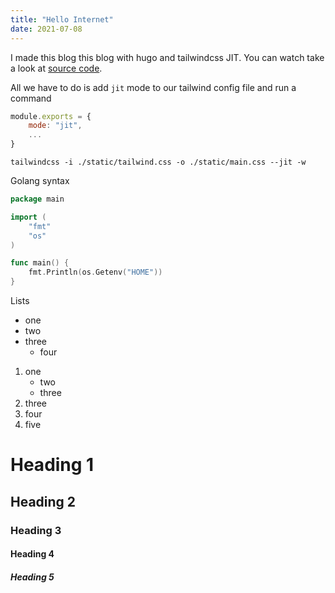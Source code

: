 ```yaml
---
title: "Hello Internet"
date: 2021-07-08
---
```


I made this blog this blog with hugo and tailwindcss JIT. You can watch take a look at [source code](https://github.com/hmble/garden).

All we have to do is add `jit` mode to our tailwind config file and run a command

```js {hl_lines=[2,3]}
module.exports = {
	mode: "jit",
	...
}
```

`tailwindcss -i ./static/tailwind.css -o ./static/main.css --jit -w`

Golang syntax

```go
package main

import (
	"fmt"
	"os"
)

func main() {
	fmt.Println(os.Getenv("HOME"))
}
```

Lists

- one
- two
- three
  - four

1. one
   - two
   - three
2. three
3. four
4. five

# Heading 1

## Heading 2

### Heading 3

#### Heading 4

##### Heading 5
